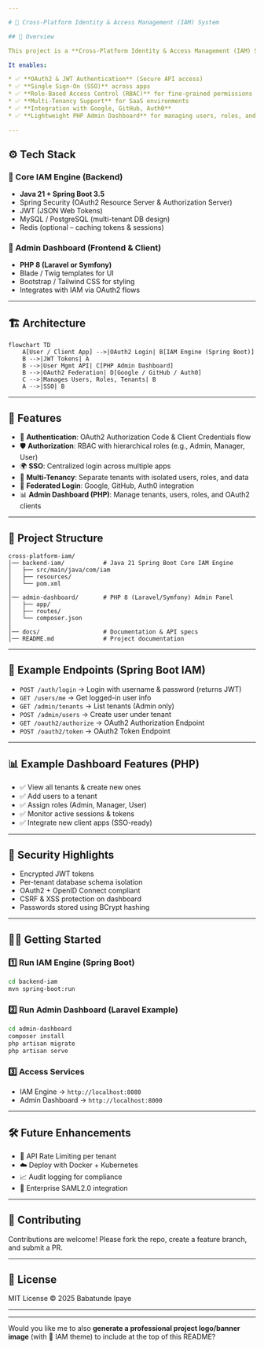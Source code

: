 ```yaml
---

# 🔐 Cross-Platform Identity & Access Management (IAM) System

## 📌 Overview

This project is a **Cross-Platform Identity & Access Management (IAM) System** that combines the power of **Java 21 (Spring Boot)** and **PHP (Laravel/Symfony)** to deliver a **secure, scalable, and SaaS-ready authentication & authorization platform**.

It enables:

* ✅ **OAuth2 & JWT Authentication** (Secure API access)
* ✅ **Single Sign-On (SSO)** across apps
* ✅ **Role-Based Access Control (RBAC)** for fine-grained permissions
* ✅ **Multi-Tenancy Support** for SaaS environments
* ✅ **Integration with Google, GitHub, Auth0**
* ✅ **Lightweight PHP Admin Dashboard** for managing users, roles, and clients

---
```


## ⚙️ Tech Stack

### 🔹 Core IAM Engine (Backend)

* **Java 21 + Spring Boot 3.5**
* Spring Security (OAuth2 Resource Server & Authorization Server)
* JWT (JSON Web Tokens)
* MySQL / PostgreSQL (multi-tenant DB design)
* Redis (optional – caching tokens & sessions)

### 🔹 Admin Dashboard (Frontend & Client)

* **PHP 8 (Laravel or Symfony)**
* Blade / Twig templates for UI
* Bootstrap / Tailwind CSS for styling
* Integrates with IAM via OAuth2 flows

---

## 🏗️ Architecture

```
flowchart TD
    A[User / Client App] -->|OAuth2 Login| B[IAM Engine (Spring Boot)]
    B -->|JWT Tokens| A
    B -->|User Mgmt API| C[PHP Admin Dashboard]
    B -->|OAuth2 Federation| D[Google / GitHub / Auth0]
    C -->|Manages Users, Roles, Tenants| B
    A -->|SSO| B
```

---

## 🚀 Features

* 🔑 **Authentication**: OAuth2 Authorization Code & Client Credentials flow
* 🛡 **Authorization**: RBAC with hierarchical roles (e.g., Admin, Manager, User)
* 🌍 **SSO**: Centralized login across multiple apps
* 🏢 **Multi-Tenancy**: Separate tenants with isolated users, roles, and data
* 🔗 **Federated Login**: Google, GitHub, Auth0 integration
* 📊 **Admin Dashboard (PHP)**: Manage tenants, users, roles, and OAuth2 clients

---

## 📂 Project Structure

```
cross-platform-iam/
│── backend-iam/           # Java 21 Spring Boot Core IAM Engine
│   ├── src/main/java/com/iam
│   ├── resources/
│   └── pom.xml
│
│── admin-dashboard/       # PHP 8 (Laravel/Symfony) Admin Panel
│   ├── app/
│   ├── routes/
│   └── composer.json
│
│── docs/                  # Documentation & API specs
│── README.md              # Project documentation
```

---

## 🔑 Example Endpoints (Spring Boot IAM)

* `POST /auth/login` → Login with username & password (returns JWT)
* `GET /users/me` → Get logged-in user info
* `GET /admin/tenants` → List tenants (Admin only)
* `POST /admin/users` → Create user under tenant
* `GET /oauth2/authorize` → OAuth2 Authorization Endpoint
* `POST /oauth2/token` → OAuth2 Token Endpoint

---

## 📊 Example Dashboard Features (PHP)

* ✅ View all tenants & create new ones
* ✅ Add users to a tenant
* ✅ Assign roles (Admin, Manager, User)
* ✅ Monitor active sessions & tokens
* ✅ Integrate new client apps (SSO-ready)

---

## 🔐 Security Highlights

* Encrypted JWT tokens
* Per-tenant database schema isolation
* OAuth2 + OpenID Connect compliant
* CSRF & XSS protection on dashboard
* Passwords stored using BCrypt hashing

---

## 🏃‍♂️ Getting Started

### 1️⃣ Run IAM Engine (Spring Boot)

```bash
cd backend-iam
mvn spring-boot:run
```

### 2️⃣ Run Admin Dashboard (Laravel Example)

```bash
cd admin-dashboard
composer install
php artisan migrate
php artisan serve
```

### 3️⃣ Access Services

* IAM Engine → `http://localhost:8080`
* Admin Dashboard → `http://localhost:8000`

---

## 🛠️ Future Enhancements

* 🔄 API Rate Limiting per tenant
* ☁️ Deploy with Docker + Kubernetes
* 📈 Audit logging for compliance
* 🏦 Enterprise SAML2.0 integration

---

## 🤝 Contributing

Contributions are welcome! Please fork the repo, create a feature branch, and submit a PR.

---

## 📜 License

MIT License © 2025 Babatunde Ipaye

---
---

Would you like me to also **generate a professional project logo/banner image** (with 🔐 IAM theme) to include at the top of this README?
